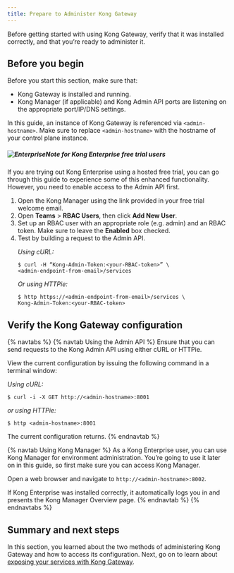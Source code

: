```yaml
---
title: Prepare to Administer Kong Gateway
---
```


Before getting started with using Kong Gateway, verify that it was installed correctly, and that you’re ready to administer it.

## Before you begin

Before you start this section, make sure that:
* Kong Gateway is installed and running.
* Kong Manager (if applicable) and Kong Admin API ports are listening on the appropriate port/IP/DNS settings.

In this guide, an instance of Kong Gateway is referenced via `<admin-hostname>`. Make sure to replace `<admin-hostname>` with the hostname of your control plane instance.

<div class="alert alert-ee">
<h5><img class="no-image-expand" src="/assets/images/icons/icn-enterprise-grey.svg" alt="Enterprise" />Note for Kong Enterprise free trial users</h5>
If you are trying out Kong Enterprise using a hosted free trial, you can go through this guide to experience some of this enhanced functionality. However, you need to enable access to the Admin API first.
  <ol>
    <li>Open the Kong Manager using the link provided in your free trial welcome email.</li>
    <li>Open <strong>Teams</strong> > <strong>RBAC Users</strong>, then click <strong>Add New User</strong>.</li>
    <li>Set up an RBAC user with an appropriate role (e.g. admin) and an RBAC token. Make sure to leave the <strong>Enabled</strong> box checked.</li>
    <li>Test by building a request to the Admin API.
<p></p>
<span style="font-size:14px"><em>Using cURL:</em></span>
<pre class="highlight">
<code>$ curl -H “Kong-Admin-Token:&lt;your-RBAC-token&gt;” \
&lt;admin-endpoint-from-email&gt;/services </code></pre>
<span style="font-size:14px"><em>Or using HTTPie:</em></span>
<pre class="highlight">
<code>$ http https://&lt;admin-endpoint-from-email>/services \
Kong-Admin-Token:&lt;your-RBAC-token&gt; </code></pre>
</li>
</ol>
</div>

## Verify the Kong Gateway configuration
{% navtabs %}
{% navtab Using the Admin API %}
Ensure that you can send requests to the Kong Admin API using either cURL or HTTPie.

View the current configuration by issuing the following command in a terminal window:

*Using cURL:*
```
$ curl -i -X GET http://<admin-hostname>:8001
```

*or using HTTPie:*
```
$ http <admin-hostname>:8001
```
The current configuration returns.
{% endnavtab %}

{% navtab Using Kong Manager %}
As a Kong Enterprise user, you can use Kong Manager for environment administration. You’re going to use it later on in this guide, so first make sure you can access Kong Manager.

Open a web browser and navigate to `http://<admin-hostname>:8002`.

If Kong Enterprise was installed correctly, it automatically logs you in and presents the Kong Manager Overview page.
{% endnavtab %}
{% endnavtabs %}


## Summary and next steps

In this section, you learned about the two methods of administering Kong Gateway and how to access its configuration. Next, go on to learn about [exposing your services with Kong Gateway](/getting-started-guide/{{page.kong_version}}/expose-services).
